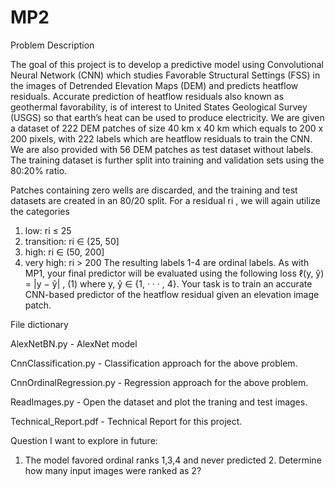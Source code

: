 # MP2
Problem Description

The goal of this project is to develop a predictive model using Convolutional Neural Network (CNN) which
studies Favorable Structural Settings (FSS) in the images of Detrended Elevation Maps (DEM) and predicts
heatflow residuals. Accurate prediction of heatflow residuals also known as geothermal favorability, is of
interest to United States Geological Survey (USGS) so that earth’s heat can be used to produce electricity.
We are given a dataset of 222 DEM patches of size 40 km x 40 km which equals to 200 x 200 pixels, with
222 labels which are heatflow residuals to train the CNN. We are also provided with 56 DEM patches as
test dataset without labels. The training dataset is further split into training and validation sets using the
80:20% ratio.

Patches containing zero wells are discarded, and the training and test datasets are created in an 80/20 split.
For a residual ri , we will again utilize the categories
1. low: ri ≤ 25
2. transition: ri ∈ (25, 50]
3. high: ri ∈ (50, 200]
4. very high: ri > 200
The resulting labels 1-4 are ordinal labels. As with MP1, your final predictor will be evaluated using the
following loss
ℓ(y, ŷ) = |y − ŷ| ,
(1)
where y, ŷ ∈ {1, · · · , 4}.
Your task is to train an accurate CNN-based predictor of the heatflow residual given an elevation image
patch.

File dictionary

AlexNetBN.py            - AlexNet model

CnnClassification.py    - Classification approach for the above problem.

CnnOrdinalRegression.py - Regression approach for the above problem.

ReadImages.py           - Open the dataset and plot the traning and test images. 

Technical_Report.pdf    - Technical Report for this project. 

Question I want to explore in future:
1) The model favored ordinal ranks 1,3,4 and never predicted 2. Determine how many input images were ranked as 2?
 
